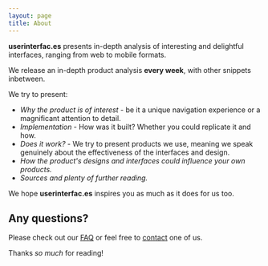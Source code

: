 ```yaml
---
layout: page
title: About
---
```


**userinterfac.es** presents in-depth analysis of interesting and delightful interfaces, ranging from web to mobile formats.  

We release an in-depth product analysis **every week**, with other snippets inbetween.  

We try to present:

* *Why the product is of interest* - be it a unique navigation experience or a magnificant attention to detail.
* *Implementation* - How was it built?  Whether you could replicate it and how.
* *Does it work?* - We try to present products we use, meaning we speak genuinely about the effectiveness of the interfaces and design.
* *How the product's designs and interfaces could influence your own products.*
* *Sources and plenty of further reading.*

We hope **userinterfac.es** inspires you as much as it does for us too.

## Any questions?

Please check out our [FAQ](/faq) or feel free to [contact](/contact) one of us.

Thanks *so much* for reading!